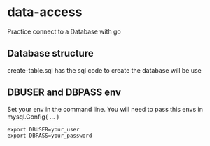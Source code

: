 # data-access
Practice connect to a Database with go

## Database structure
create-table.sql has the sql code to create the database will be use

## DBUSER and DBPASS env
Set your env in the command line.
You will need to pass this envs in mysql.Config{ ... }
~~~
export DBUSER=your_user
export DBPASS=your_password
~~~
